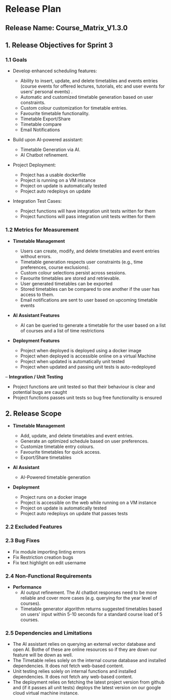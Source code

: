 # Release Plan

## Release Name: Course_Matrix_V1.3.0

## 1. Release Objectives for Sprint 3

### 1.1 Goals

- Develop enhanced scheduling features:

  - Ability to insert, update, and delete timetables and events entries (course events for offered lectures, tutorials, etc and user events for users’ personal events) .
  - Automatic and customized timetable generation based on user constraints.
  - Custom colour customization for timetable entries.
  - Favourite timetable functionality.
  - Timetable Export/Share
  - Timetable compare
  - Email Notifications

- Build upon AI-powered assistant:

  - Timetable Generation via AI.
  - AI Chatbot refinement.

- Project Deployment:

  - Project has a usable dockerfile
  - Project is running on a VM instance
  - Project on update is automatically tested
  - Project auto redeploys on update

- Integration Test Cases:
  - Project functions will have integration unit tests written for them
  - Project functions will pass integration unit tests written for them

### 1.2 Metrics for Measurement

- **Timetable Management**

  - Users can create, modify, and delete timetables and event entries without errors.
  - Timetable generation respects user constraints (e.g., time preferences, course exclusions).
  - Custom colour selections persist across sessions.
  - Favourite timetables are stored and retrievable.
  - User generated timetables can be exported
  - Stored timetables can be compared to one another if the user has access to them.
  - Email notifications are sent to user based on upcoming timetable events

- **AI Assistant Features**

  - AI can be queried to generate a timetable for the user based on a list of courses and a list of time restrictions

- **Deployment Features**
  - Project when deployed is deployed using a docker image
  - Project when deployed is accessible online on a virtual Machine
  - Project when updated is automatically unit tested
  - Project when updated and passing unit tests is auto-redeployed

– **Integration / Unit Testing**

- Project functions are unit tested so that their behaviour is clear and potential bugs are caught
- Project functions passes unit tests so bug free functionality is ensured

## 2. Release Scope

- **Timetable Management**

  - Add, update, and delete timetables and event entries.
  - Generate an optimized schedule based on user preferences.
  - Customize timetable entry colours.
  - Favourite timetables for quick access.
  - Export/Share timetables

- **AI Assistant**

  - AI-Powered timetable generation

- **Deployment**
  - Project runs on a docker image
  - Project is accessible on the web while running on a VM instance
  - Project on update is automatically tested
  - Project auto redeploys on update that passes tests

### 2.2 Excluded Features

### 2.3 Bug Fixes

- Fix module importing linting errors
- Fix Restriction creation bugs
- Fix text highlight on edit username

### 2.4 Non-Functional Requirements

- **Performance**
  - AI output refinement. The AI chatbot responses need to be more reliable and cover more cases (e.g. querying for the year level of courses).
  - Timetable generator algorithm returns suggested timetables based on users' input within 5-10 seconds for a standard course load of 5 courses.

### 2.5 Dependencies and Limitations

- The AI assistant relies on querying an external vector database and open AI. Bothe of these are online resources so if they are down our feature will be down as well.
- The Timetable relies solely on the internal course database and installed dependencies. It does not fetch web-based content.
- Unit testing relies solely on internal functions and installed dependencies. It does not fetch any web-based content.
- The deployment relies on fetching the latest project version from github and (if it passes all unit tests) deploys the latest version on our google cloud virtual machine instance.
